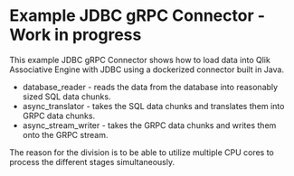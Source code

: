 # Example JDBC gRPC Connector - Work in progress

This example JDBC gRPC Connector shows how to load data into Qlik Associative Engine with JDBC using a dockerized connector built in Java. 

- database_reader - reads the data from the database into reasonably sized SQL data chunks.
- async_translator - takes the SQL data chunks and translates them into GRPC data chunks.
- async_stream_writer - takes the GRPC data chunks and writes them onto the GRPC stream.

The reason for the division is to be able to utilize multiple CPU cores to process the different stages simultaneously.
